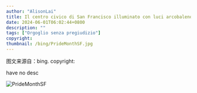 ```yaml
---
author: "AlisonLai"
title: Il centro civico di San Francisco illuminato con luci arcobaleno per il Pride, California, USA (© Josh Edelson/AFP via Getty Images)
date: 2024-06-01T06:02:44+0800
description: ""
tags: ["Orgoglio senza pregiudizio"]
copyright: 
thumbnail: /bing/PrideMonthSF.jpg
---
```

图文来源自：bing.  copyright: 

have no desc

![PrideMonthSF](/bing/PrideMonthSF.jpg)